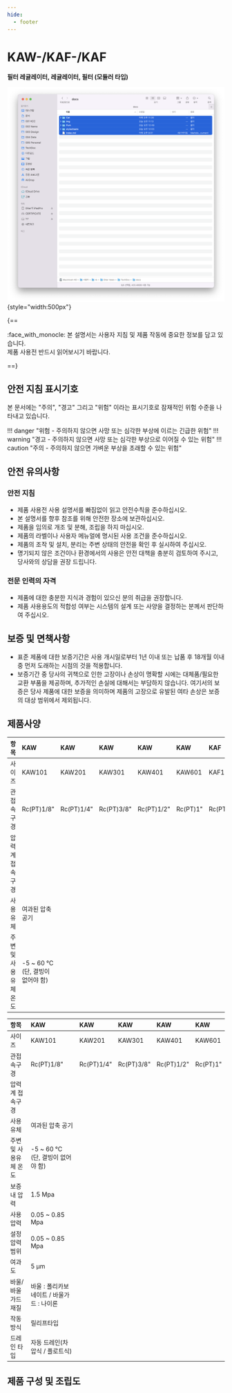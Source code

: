 ```yaml
---
hide:
  - footer
---
```

# KAW-/KAF-/KAF
**필터 레귤레이터, 레귤레이터, 필터 (모듈러 타입)**

![KAW-Image](../../img/sample.png){style="width:500px"}

{==

:face_with_monocle:
본 설명서는 사용자 지침 및 제품 작동에 중요한 정보를 담고 있습니다.
<br>제품 사용전 반드시 읽어보시기 바랍니다.

==}


## 안전 지침 표시기호
본 문서에는 "주의", "경고" 그리고 "위험" 이라는 표시기호로 잠재적인 위험 수준을 나타내고 있습니다.

!!! danger "위험 - 주의하지 않으면 사망 또는 심각한 부상에 이르는 긴급한 위험"
!!! warning "경고 - 주의하지 않으면 사망 또는 심각한 부상으로 이어질 수 있는 위험"
!!! caution "주의 - 주의하지 않으면 가벼운 부상을 초래할 수 있는 위험"

## 안전 유의사항

### 안전 지침
* 제품 사용전 사용 설명서를 빠짐없이 읽고 안전수칙을 준수하십시오.
* 본 설명서를 향후 참조를 위해 안전한 장소에 보관하십시오.
* 제품을 임의로 개조 및 분해, 조립을 하지 마십시오.
* 제품의 라벨이나 사용자 메뉴얼에 명시된 사용 조건을 준수하십시오.
* 제품의 조작 및 설치, 분리는 주변 상태의 안전을 확인 후 실시하여 주십시오.
* 명기되지 않은 조건이나 환경에서의 사용은 안전 대책을 충분히 검토하여 주시고, 당사와의 상담을 권장 드립니다. 

### 전문 인력의 자격
* 제품에 대한 충분한 지식과 경험이 있으신 분의 취급을 권장합니다.
* 제품 사용용도의 적합성 여부는 시스템의 설계 또는 사양을 결정하는 분께서 판단하여 주십시오.

## 보증 및 면책사항
* 표준 제품에 대한 보증기간은 사용 개시일로부터 1년 이내 또는 납품 후 18개월 이내 중 먼저 도래하는 시점의 것을 적용합니다.
* 보증기간 중 당사의 귀책으로 인한 고장이나 손상이 명확할 시에는 대체품/필요한 교환 부품을 제공하며, 추가적인 손실에 대해서는 부담하지 않습니다. 여기서의 보증은 당사 제품에 대한 보증을 의미하며 제품의 고장으로 유발된 여타 손상은 보증의 대상 범위에서 제외됩니다. 

## 제품사양

| 항목                  | KAW                                       | KAW        | KAW        | KAW        | KAW      | KAF                                       | KAF        | KAF        | KAF        | KAF      | KAR        | KAR        | KAR        | KAR        | KAR      |
| :-------------------- | :---------------------------------------- | :--------- | :--------- | :--------- | :------- | :---------------------------------------- | :--------- | :--------- | :--------- | :------- | :--------- | :--------- | :--------- | :--------- | :------- |
| 사이즈                | KAW101                                    | KAW201     | KAW301     | KAW401     | KAW601   | KAF101                                    | KAF201     | KAF301     | KAF401     | KAF601   | KAR101     | KAR201     | KAR301     | KAR401     | KAR601   |
| 관접속구경            | Rc(PT)1/8"                                | Rc(PT)1/4" | Rc(PT)3/8" | Rc(PT)1/2" | Rc(PT)1" | Rc(PT)1/8"                                | Rc(PT)1/4" | Rc(PT)3/8" | Rc(PT)1/2" | Rc(PT)1" | Rc(PT)1/8" | Rc(PT)1/4" | Rc(PT)3/8" | Rc(PT)1/2" | Rc(PT)1" |
| 압력계 접속구경       |                                           |            |            |            |          |                                           |            |            |            |          |            |            |            |            |          |
| 사용 유체             | 여과된 압축 공기                          |            |            |            |          |                                           |            |            |            |          |            |            |            |            |          |
| 주변 및 사용유체 온도 | -5 ~ 60 ℃ (단, 결빙이 없어야 함)          |            |            |            |          |                                           |            |            |            |          |            |            |            |            |          |


| 항목                  | KAW                                       | KAW        | KAW        | KAW        | KAW      |
| :-------------------- | :---------------------------------------- | :--------- | :--------- | :--------- | :------- |
| 사이즈                | KAW101                                    | KAW201     | KAW301     | KAW401     | KAW601   |
| 관접속구경            | Rc(PT)1/8"                                | Rc(PT)1/4" | Rc(PT)3/8" | Rc(PT)1/2" | Rc(PT)1" |
| 압력계 접속구경       |                                           |            |            |            |          |
| 사용 유체             | 여과된 압축 공기                          |            |            |            |          |
| 주변 및 사용유체 온도 | -5 ~ 60 ℃ (단, 결빙이 없어야 함)          |            |            |            |          |
| 보증내 압력           | 1.5 Mpa                                   |            |            |            |          |
| 사용압력              | 0.05 ~ 0.85 Mpa                           |            |            |            |          |
| 설정압력범위          | 0.05 ~ 0.85 Mpa                           |            |            |            |          |
| 여과도                | 5 μm                                      |            |            |            |          |
| 바울/바울가드 재질    | 바울 : 폴리카보네이트 / 바울가드 : 나이론 |            |            |            |          |
| 작동 방식             | 릴리프타입                                |            |            |            |          |
| 드레인 타입           | 자동 드레인(차압식 / 플로트식)            |            |            |            |          |


## 제품 구성 및 조립도
